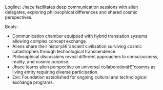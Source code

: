 ﻿---
series: 5
novella: 1
file: S5N1_CH10
type: chapter
pov: Jhace
setting: Communication chamber - deep exchange
word_target_min: 1201
word_target_max: 2299
status: outline
---
Logline: Jhace facilitates deep communication sessions with alien delegates, exploring philosophical differences and shared cosmic perspectives.

Beats:
- Communication chamber equipped with hybrid translation systems allowing complex concept exchange.
- Aliens share their historyâ€”ancient civilization surviving cosmic catastrophes through technological transcendence.
- Philosophical discussions reveal different approaches to consciousness, reality, and cosmic purpose.
- Jhace learns alien perspective on universal collaborationâ€”cosmos as living entity requiring diverse participation.
- Exit: Foundation established for ongoing cultural and technological exchange programs.